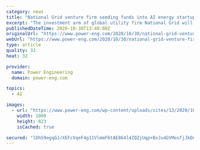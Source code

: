 ```yaml
---
category: news
title: "National Grid venture firm seeding funds into AI energy startups Aperio & AiDash"
excerpt: "The investment arm of global utility firm National Grid will stake $6 million into data analytics startups which use artificial intelligence (AI) to protect critical infrastructure such as power systems."
publishedDateTime: 2020-10-30T13:40:00Z
originalUrl: "https://www.power-eng.com/2020/10/30/national-grid-venture-firm-seeding-funds-into-ai-energy-startups-aperio-aidash/"
webUrl: "https://www.power-eng.com/2020/10/30/national-grid-venture-firm-seeding-funds-into-ai-energy-startups-aperio-aidash/"
type: article
quality: 32
heat: 32

provider:
  name: Power Engineering
  domain: power-eng.com

topics:
  - AI

images:
  - url: "https://www.power-eng.com/wp-content/uploads/sites/13/2020/10/AIDash2.jpg"
    width: 1000
    height: 823
    isCached: true

secured: "lDhS9egqGJ/XEFcVqeF4g11VlmmF6tAE864l4ZQZjUqp+BxJu4GVMosfjJkDn65zQ2CkeIYEraHEwVjwHLZPRz7Wlmbee0tqpqwq1fOCY0z/HI4a370HZv171TUrUY0eIyYsbTWnApQlqb+wqySF4hbZ/6rB4sTsNMaiUXjpswbp7MIUBcY4QYjM+DW3WI/FEGG0DxKN6Polq8E3PYAfrWsXjAPbMS7ugNXbwXneMzKLmNDUku05c8Mik/4bAC1qzyXdr0RcxnanAXbIkaKF5Swe/Qdi1oDT2P7G2dOhS+F+2N8WJx5lARcU90FrKz7n3zhWh7jq2BNyBv/L3Sw31kwFTcnBPGnWm4alebeuNMg=;V5u2n74CuFpjxWfbhbMBgg=="
---
```


